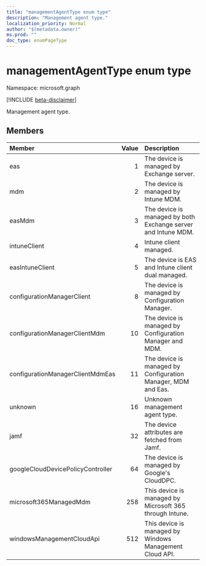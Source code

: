 ```yaml
---
title: "managementAgentType enum type"
description: "Management agent type."
localization_priority: Normal
author: "$(metadata.owner)"
ms.prod: ""
doc_type: enumPageType
---
```


# managementAgentType enum type

Namespace: microsoft.graph

[!INCLUDE [beta-disclaimer](../../includes/beta-disclaimer.md)]

Management agent type.

## Members

| Member                            | Value | Description                                                   |
| :-------------------------------- | ----: | :------------------------------------------------------------ |
| eas                               | 1     | The device is managed by Exchange server.                     |
| mdm                               | 2     | The device is managed by Intune MDM.                          |
| easMdm                            | 3     | The device is managed by both Exchange server and Intune MDM. |
| intuneClient                      | 4     | Intune client managed.                                        |
| easIntuneClient                   | 5     | The device is EAS and Intune client dual managed.             |
| configurationManagerClient        | 8     | The device is managed by Configuration Manager.               |
| configurationManagerClientMdm     | 10    | The device is managed by Configuration Manager and MDM.       |
| configurationManagerClientMdmEas  | 11    | The device is managed by Configuration Manager, MDM and Eas.  |
| unknown                           | 16    | Unknown management agent type.                                |
| jamf                              | 32    | The device attributes are fetched from Jamf.                  |
| googleCloudDevicePolicyController | 64    | The device is managed by Google's CloudDPC.                   |
| microsoft365ManagedMdm            | 258   | This device is managed by Microsoft 365 through Intune.       |
| windowsManagementCloudApi         | 512   | This device is managed by Windows Management Cloud API.       |